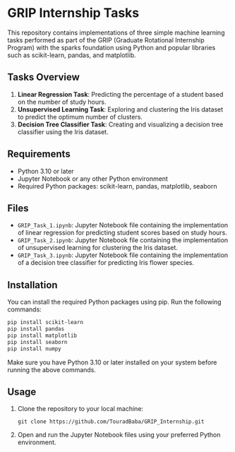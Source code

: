 # GRIP Internship Tasks

This repository contains implementations of three simple machine learning tasks performed as part of the GRIP (Graduate Rotational Internship Program) with the sparks foundation using Python and popular libraries such as scikit-learn, pandas, and matplotlib.

## Tasks Overview

1. **Linear Regression Task**: Predicting the percentage of a student based on the number of study hours.
2. **Unsupervised Learning Task**: Exploring and clustering the Iris dataset to predict the optimum number of clusters.
3. **Decision Tree Classifier Task**: Creating and visualizing a decision tree classifier using the Iris dataset.

## Requirements

- Python 3.10 or later
- Jupyter Notebook or any other Python environment
- Required Python packages: scikit-learn, pandas, matplotlib, seaborn

## Files

- `GRIP_Task_1.ipynb`: Jupyter Notebook file containing the implementation of linear regression for predicting student scores based on study hours.
- `GRIP_Task_2.ipynb`: Jupyter Notebook file containing the implementation of unsupervised learning for clustering the Iris dataset.
- `GRIP_Task_3.ipynb`: Jupyter Notebook file containing the implementation of a decision tree classifier for predicting Iris flower species.


## Installation

You can install the required Python packages using pip. Run the following commands:

```bash
pip install scikit-learn
pip install pandas
pip install matplotlib
pip install seaborn
pip install numpy
```

Make sure you have Python 3.10 or later installed on your system before running the above commands.

## Usage

1. Clone the repository to your local machine:

   ```
   git clone https://github.com/TouradBaba/GRIP_Internship.git
   ```

2. Open and run the Jupyter Notebook files using your preferred Python environment.
